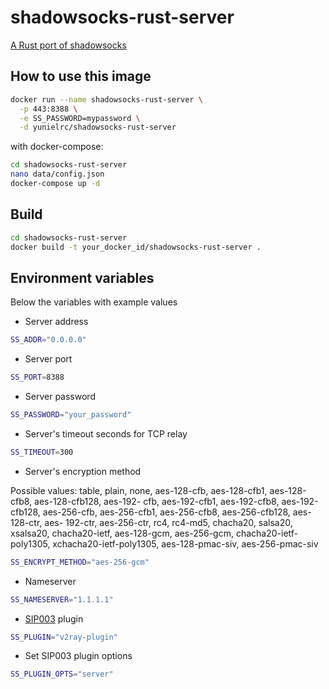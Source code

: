 # shadowsocks-rust-server

[A Rust port of shadowsocks](https://github.com/shadowsocks/shadowsocks-rust)

## How to use this image

```sh
docker run --name shadowsocks-rust-server \
  -p 443:8388 \
  -e SS_PASSWORD=mypassword \
  -d yunielrc/shadowsocks-rust-server
```

with docker-compose:

```sh
cd shadowsocks-rust-server
nano data/config.json
docker-compose up -d
```

## Build

```sh
cd shadowsocks-rust-server
docker build -t your_docker_id/shadowsocks-rust-server .
```

## Environment variables

Below the variables with example values

- Server address

```sh
SS_ADDR="0.0.0.0"
```

- Server port

```sh
SS_PORT=8388
```

- Server password

```sh
SS_PASSWORD="your_password"

```

- Server's timeout seconds for TCP relay

```sh
SS_TIMEOUT=300
```

- Server's encryption method

Possible values: table, plain, none, aes-128-cfb, aes-128-cfb1, aes-128-cfb8, aes-128-cfb128, aes-192-
cfb, aes-192-cfb1, aes-192-cfb8, aes-192-cfb128, aes-256-cfb, aes-256-cfb1, aes-256-cfb8, aes-256-cfb128, aes-128-ctr, aes-
192-ctr, aes-256-ctr, rc4, rc4-md5, chacha20, salsa20, xsalsa20, chacha20-ietf, aes-128-gcm, aes-256-gcm, chacha20-ietf-
poly1305, xchacha20-ietf-poly1305, aes-128-pmac-siv, aes-256-pmac-siv

```sh
SS_ENCRYPT_METHOD="aes-256-gcm"

```

- Nameserver

```sh
SS_NAMESERVER="1.1.1.1"

```

- [SIP003](https://shadowsocks.org/en/spec/Plugin.html) plugin

```sh
SS_PLUGIN="v2ray-plugin"

```

- Set SIP003 plugin options

```sh
SS_PLUGIN_OPTS="server"
```
